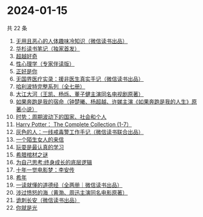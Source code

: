 # 2024-01-15

共 22 条

<!-- BEGIN WEREAD -->
<!-- 最后更新时间 2024-01-15 23:06:31 +0800 -->
1. [无用且恶心的人体趣味冷知识（微信读书出品）](https://weread.qq.com/web/bookDetail/1cf32860813ab8756g011919)
1. [华杉读书笔记（独家首发）](https://weread.qq.com/web/bookDetail/76f32c00813ab874dg012dbe)
1. [超越好奇](https://weread.qq.com/web/bookDetail/1d132f10813ab7be1g0165d4)
1. [性心理学（专家伴读版）](https://weread.qq.com/web/bookDetail/2f532690813ab873cg016b4b)
1. [正好是你](https://weread.qq.com/web/bookDetail/e9b328a0813ab7be5g018148)
1. [无国界医疗实录：援非医生真实手记（微信读书出品）](https://weread.qq.com/web/bookDetail/ad332060813ab8565g0142f3)
1. [哈利波特完整系列（全七册）](https://weread.qq.com/web/bookDetail/88a322005cba2388ae991a5)
1. [大江大河（王凯、杨烁、董子健主演同名电视剧原著）](https://weread.qq.com/web/bookDetail/92f32a305e03ce92f070017)
1. [如果奔跑是我的宿命（钟楚曦、杨超越、许娣主演《如果奔跑是我的人生》原著小说）](https://weread.qq.com/web/bookDetail/06a32ed07219ac5f06a382b)
1. [时势：周期波动下的国家、社会和个人](https://weread.qq.com/web/bookDetail/95332ad0813ab8705g016ce7)
1. [Harry Potter： The Complete Collection (1-7）](https://weread.qq.com/web/bookDetail/01d325405cbb8401d6c93d0)
1. [灰色的人：一线戒毒警工作手记（微信读书联合出品）](https://weread.qq.com/web/bookDetail/36d32230813ab83d1g011af2)
1. [一个陌生女人的来信](https://weread.qq.com/web/bookDetail/9f7329b07210710f9f7a68f)
1. [玩耍是最认真的学习](https://weread.qq.com/web/bookDetail/4f932230813ab8416g017d78)
1. [希腊棺材之谜](https://weread.qq.com/web/bookDetail/2a632390813ab8730g01886c)
1. [为自己思考:终身成长的底层逻辑](https://weread.qq.com/web/bookDetail/dc1326c0813ab8376g017276)
1. [十年一觉电影梦：李安传](https://weread.qq.com/web/bookDetail/6d532d50719892926d5cde4)
1. [希年](https://weread.qq.com/web/bookDetail/fd632050813ab8430g01229e)
1. [一读就懂的道德经（全两册｜微信读书出品）](https://weread.qq.com/web/bookDetail/a1232c40813ab871eg018128)
1. [涉过愤怒的海（黄渤、周迅主演同名电影原著）](https://weread.qq.com/web/bookDetail/2be327e0813ab850dg016536)
1. [诡刺长安（微信读书出品）](https://weread.qq.com/web/bookDetail/3ac32f90813ab872fg017da5)
1. [你就是光](https://weread.qq.com/web/bookDetail/43032d60813ab8728g0198d7)
<!-- END WEREAD -->